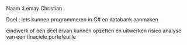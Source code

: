 Naam :Lemay Christian

Doel : iets kunnen programmeren in C# en databank aanmaken 

eindwerk of een deel ervan kunnen opzetten en uitwerken
risico analyse van een finaciele portefeuille 
